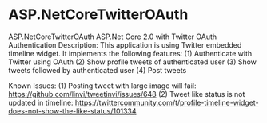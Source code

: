 # ASP.NetCoreTwitterOAuth
ASP.NetCoreTwitterOAuth
ASP.Net Core 2.0 with Twitter OAuth Authentication
Description:
This application is using Twitter embedded timeline widget. It implements the following features:
(1) Authenticate with Twitter using OAuth
(2) Show profile tweets of authenticated user
(3) Show tweets followed by authenticated user
(4) Post tweets

Known Issues:
(1) Posting tweet with large image will fail: https://github.com/linvi/tweetinvi/issues/648
(2) Tweet like status is not updated in timeline: https://twittercommunity.com/t/profile-timeline-widget-does-not-show-the-like-status/101334